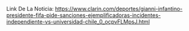 Link De La Noticia: https://www.clarin.com/deportes/gianni-infantino-presidente-fifa-pide-sanciones-ejemplificadoras-incidentes-independiente-vs-universidad-chile_0_ocpvFLMpsJ.html